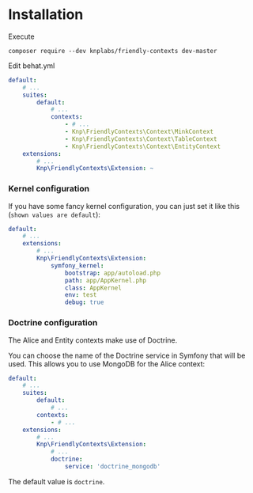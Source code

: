 Installation
============

Execute

```
composer require --dev knplabs/friendly-contexts dev-master
```

Edit behat.yml
```yaml
default:
    # ...
    suites:
        default:
            # ...
            contexts:
                - # ...
                - Knp\FriendlyContexts\Context\MinkContext
                - Knp\FriendlyContexts\Context\TableContext
                - Knp\FriendlyContexts\Context\EntityContext
    extensions:
        # ...
        Knp\FriendlyContexts\Extension: ~
```

### Kernel configuration

If you have some fancy kernel configuration, you can just set it like this (`shown values are default`):

```yaml
default:
    # ...
    extensions:
        # ...
        Knp\FriendlyContexts\Extension:
            symfony_kernel:
                bootstrap: app/autoload.php
                path: app/AppKernel.php
                class: AppKernel
                env: test
                debug: true
```

### Doctrine configuration

The Alice and Entity contexts make use of Doctrine.

You can choose the name of the Doctrine service in Symfony that will be used.
This allows you to use MongoDB for the Alice context:

```yaml
default:
    # ...
    suites:
        default:
            # ...
        contexts:
            - # ...
    extensions:
        # ...
        Knp\FriendlyContexts\Extension:
            # ...
            doctrine:
                service: 'doctrine_mongodb'
```

The default value is `doctrine`.
